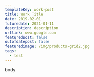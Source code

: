 ```yaml
---
templateKey: work-post
title: Work Title
date: 2019-02-01
futuredate: 2021-01-11
description: description
urllink: www.google.com
featuredpost: false
outofdatepost: false
featuredimage: /img/products-grid2.jpg
tags:
  - test
---
```

body